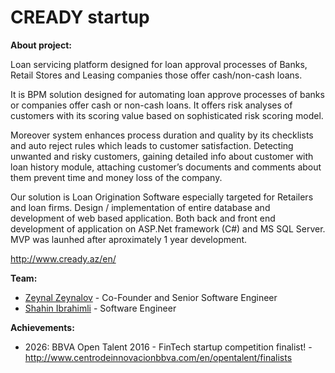 # CREADY startup

**About project:** 

Loan servicing platform designed for loan approval processes of Banks, Retail Stores and Leasing companies those offer cash/non-cash loans.

It is BPM solution designed for automating loan approve processes of banks or companies offer cash or non-cash loans. It offers risk analyses of customers with its scoring value based on sophisticated risk scoring model.

Moreover  system  enhances process duration and quality by its checklists and auto reject rules which leads to customer satisfaction. Detecting unwanted and risky customers, gaining detailed info about customer with loan history module, attaching customer’s documents and comments about them prevent time and money loss of the company.

Our solution is Loan Origination Software especially targeted for Retailers and loan firms. Design / implementation of entire database and development of web based application. Both back and front end development of application on ASP.Net framework (C#) and MS SQL Server. MVP was launhed after aproximately 1 year development.

http://www.cready.az/en/

**Team:**

- [Zeynal Zeynalov](https://www.linkedin.com/in/zeynal/) - Co-Founder and Senior Software Engineer
- [Shahin Ibrahimli](https://www.linkedin.com/in/sahin-ibrahimli/) - Software Engineer

**Achievements:**

- 2026: BBVA Open Talent 2016 - FinTech startup competition finalist! - http://www.centrodeinnovacionbbva.com/en/opentalent/finalists
